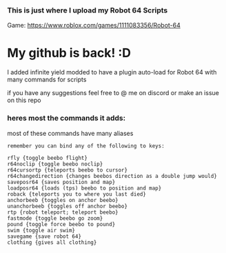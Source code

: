 ### This is just where I upload my Robot 64 Scripts

Game: https://www.roblox.com/games/1111083356/Robot-64

# My github is back! :D
I added infinite yield modded to have a plugin auto-load for Robot 64 with many commands for scripts

if you have any suggestions feel free to @ me on discord or make an issue on this repo

### heres most the commands it adds:
most of these commands have many aliases

	remember you can bind any of the following to keys:

	rfly {toggle beebo flight}
	r64noclip {toggle beebo noclip}
	r64cursortp {teleports beebo to cursor}
	r64changedirection {changes beebos direction as a double jump would}
	saveposr64 {saves position and map}
	loadposr64 {loads (tps) beebo to position and map}
	roback {teleports you to where you last died}
	anchorbeeb {toggles on anchor beebo}
	unanchorbeeb {toggles off anchor beebo}
	rtp {robot teleport; teleport beebo}
	fastmode {toggle beebo go zoom}
	pound {toggle force beebo to pound}
	swim {toggle air swim}
	savegame {save robot 64}
	clothing {gives all clothing}

